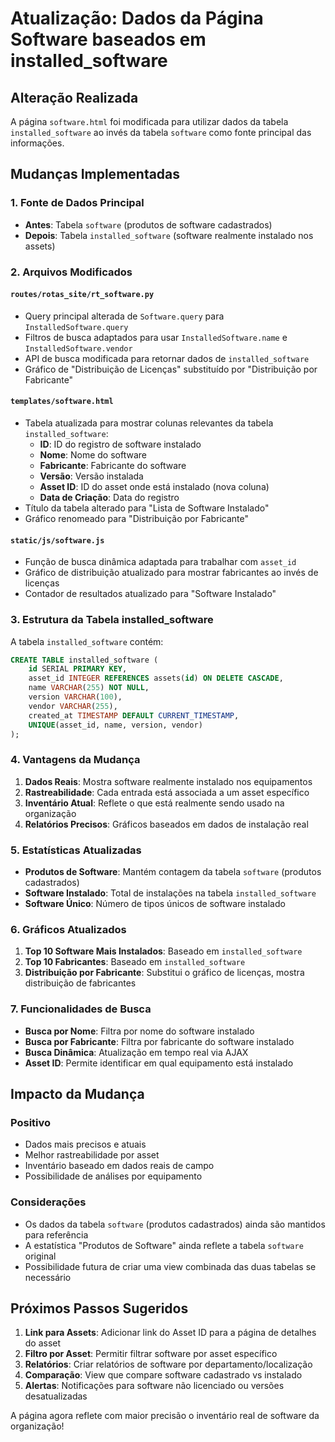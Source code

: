 # Atualização: Dados da Página Software baseados em installed_software

## Alteração Realizada

A página `software.html` foi modificada para utilizar dados da tabela `installed_software` ao invés da tabela `software` como fonte principal das informações.

## Mudanças Implementadas

### 1. Fonte de Dados Principal
- **Antes**: Tabela `software` (produtos de software cadastrados)
- **Depois**: Tabela `installed_software` (software realmente instalado nos assets)

### 2. Arquivos Modificados

#### `routes/rotas_site/rt_software.py`
- Query principal alterada de `Software.query` para `InstalledSoftware.query`
- Filtros de busca adaptados para usar `InstalledSoftware.name` e `InstalledSoftware.vendor`
- API de busca modificada para retornar dados de `installed_software`
- Gráfico de "Distribuição de Licenças" substituído por "Distribuição por Fabricante"

#### `templates/software.html`
- Tabela atualizada para mostrar colunas relevantes da tabela `installed_software`:
  - **ID**: ID do registro de software instalado
  - **Nome**: Nome do software
  - **Fabricante**: Fabricante do software
  - **Versão**: Versão instalada
  - **Asset ID**: ID do asset onde está instalado (nova coluna)
  - **Data de Criação**: Data do registro
- Título da tabela alterado para "Lista de Software Instalado"
- Gráfico renomeado para "Distribuição por Fabricante"

#### `static/js/software.js`
- Função de busca dinâmica adaptada para trabalhar com `asset_id`
- Gráfico de distribuição atualizado para mostrar fabricantes ao invés de licenças
- Contador de resultados atualizado para "Software Instalado"

### 3. Estrutura da Tabela installed_software

A tabela `installed_software` contém:
```sql
CREATE TABLE installed_software (
    id SERIAL PRIMARY KEY,
    asset_id INTEGER REFERENCES assets(id) ON DELETE CASCADE,
    name VARCHAR(255) NOT NULL,
    version VARCHAR(100),
    vendor VARCHAR(255),
    created_at TIMESTAMP DEFAULT CURRENT_TIMESTAMP,
    UNIQUE(asset_id, name, version, vendor)
);
```

### 4. Vantagens da Mudança

1. **Dados Reais**: Mostra software realmente instalado nos equipamentos
2. **Rastreabilidade**: Cada entrada está associada a um asset específico
3. **Inventário Atual**: Reflete o que está realmente sendo usado na organização
4. **Relatórios Precisos**: Gráficos baseados em dados de instalação real

### 5. Estatísticas Atualizadas

- **Produtos de Software**: Mantém contagem da tabela `software` (produtos cadastrados)
- **Software Instalado**: Total de instalações na tabela `installed_software`
- **Software Único**: Número de tipos únicos de software instalado

### 6. Gráficos Atualizados

1. **Top 10 Software Mais Instalados**: Baseado em `installed_software`
2. **Top 10 Fabricantes**: Baseado em `installed_software`
3. **Distribuição por Fabricante**: Substitui o gráfico de licenças, mostra distribuição de fabricantes

### 7. Funcionalidades de Busca

- **Busca por Nome**: Filtra por nome do software instalado
- **Busca por Fabricante**: Filtra por fabricante do software instalado
- **Busca Dinâmica**: Atualização em tempo real via AJAX
- **Asset ID**: Permite identificar em qual equipamento está instalado

## Impacto da Mudança

### Positivo
- Dados mais precisos e atuais
- Melhor rastreabilidade por asset
- Inventário baseado em dados reais de campo
- Possibilidade de análises por equipamento

### Considerações
- Os dados da tabela `software` (produtos cadastrados) ainda são mantidos para referência
- A estatística "Produtos de Software" ainda reflete a tabela `software` original
- Possibilidade futura de criar uma view combinada das duas tabelas se necessário

## Próximos Passos Sugeridos

1. **Link para Assets**: Adicionar link do Asset ID para a página de detalhes do asset
2. **Filtro por Asset**: Permitir filtrar software por asset específico
3. **Relatórios**: Criar relatórios de software por departamento/localização
4. **Comparação**: View que compare software cadastrado vs instalado
5. **Alertas**: Notificações para software não licenciado ou versões desatualizadas

A página agora reflete com maior precisão o inventário real de software da organização! 